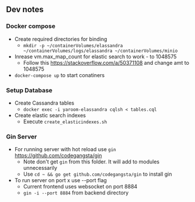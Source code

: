 ## Dev notes

### Docker compose
- Create required directories for binding
  - `mkdir -p ~/containerVolumes/elassandra ~/containerVolumes/logs/elassandra ~/containerVolumes/minio`
- Inrease vm.max_map_count for elastic search to work - to 1048575
  - Follow this https://stackoverflow.com/a/50371108 and change amt to 1048575
- `docker-compose up` to start conatiners

### Setup Database
- Create Cassandra tables
  - `docker exec -i yaroom-elassandra cqlsh < tables.cql`
- Create elastic search indexes
  - Execute `create_elasticindexes.sh`

### Gin Server
- For running server with hot reload use `gin` https://github.com/codegangsta/gin
  - Note don't get `gin` from this folder. It will add to modules unnecessarily
  - Use `cd ~ && go get github.com/codegangsta/gin` to install gin
- To run server on port x use --port flag
  - Current frontend uses websocket on port 8884
  - `gin -i --port 8884` from backend directory
